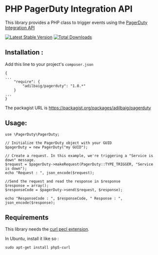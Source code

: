 PHP PagerDuty Integration API
=========
This library provides a PHP class to trigger events using the [PagerDuty Integration API](http://developer.pagerduty.com/documentation/integration/events)

[![Latest Stable Version](https://poser.pugx.org/adilbaig/pagerduty/v/stable.svg)](https://packagist.org/packages/adilbaig/pagerduty) [![Total Downloads](https://poser.pugx.org/adilbaig/pagerduty/downloads.svg)](https://packagist.org/packages/adilbaig/pagerduty) 

Installation :
----
Add this line to your project's `composer.json`
````
{
...
    "require": {
        "adilbaig/pagerduty": "1.0.*"
    }
...
}
````

The packagist URL is https://packagist.org/packages/adilbaig/pagerduty

Usage:
----
````
use \PagerDuty\PagerDuty;

// Initialize the PagerDuty object with your GUID
$pagerDuty = new PagerDuty("my GUID");

// Create a request. In this example, we're triggering a "Service is down" message.
$request = $pagerDuty->makeRequest(PagerDuty::TYPE_TRIGGER, "Service is down");
echo "Request : ", json_encode($request);

//Send the request and read the response in $response
$response = array();
$responseCode = $pagerDuty->send($request, $response);

echo "ResponseCode : ", $responseCode, " Response : ", json_encode($response);
````

Requirements
----
This library needs the [curl pecl extension](https://php.net/curl).

In Ubuntu, install it like so :

    sudo apt-get install php5-curl
